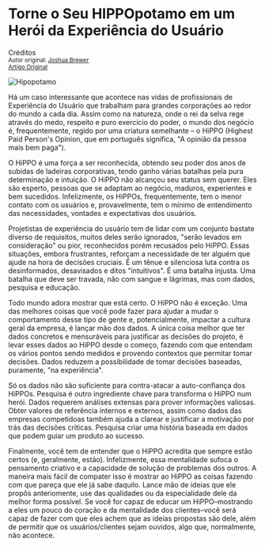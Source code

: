 Torne o Seu HIPPOpotamo em um Herói da Experiência do Usuário
=============================================================
Créditos<br/>
<small>Autor original: [Joshua Brewer](http://52weeksofux.com/)<br/>[Artigo Original](http://52weeksofux.com/post/800724037/turn-your-hippo-into-a-ux-hero)</small>

![Hipopotamo](http://media.tumblr.com/tumblr_l5ezku7ETW1qz7ace.jpg "Hipopotamo")

Há um caso interessante que acontece nas vidas de profissionais de Experiência do Usuário que trabalham para grandes corporações ao redor do mundo a cada dia. Assim como na natureza, onde o rei da selva rege através do medo, respeito e puro exercício do poder, o mundo dos negócio é, frequentemente, regido por uma criatura semelhante &ndash; o HiPPO (Highest Paid Person's Opinion, que em português significa, "A opinião da pessoa mais bem paga").

O HiPPO é uma força a ser reconhecida, obtendo seu poder dos anos de subidas de ladeiras corporativas, tendo ganho várias batalhas pela pura determinação e intuição. O HiPPO não alcançou seu status sem querer. Eles são esperto, pessoas que se adaptam ao negócio, maduros, experientes e bem sucedidos. Infelizmente, os HiPPOs, frequentemente, tem o menor contato com os usuários e, provavelmente, tem o mínimo de entendimento das necessidades, vontades e expectativas dos usuários.

Projetistas de experiência do usuário tem de lidar com um conjunto bastate diverso de requisitos, muitos deles serão ignorados, "serão levados em consideração" ou pior, reconhecidos porém recusados pelo HiPPO. Essas situações, embora frustrantes, reforçam a necessidade de ter alguém que ajude na hora de decisões cruciais. É um tênue e silenciosa luta contra os desinformados, desavisados e ditos "intuitivos". É uma batalha injusta. Uma batalha que deve ser travada, não com sangue e lágrimas, mas com dados, pesquisa e educação.

Todo mundo adora mostrar que está certo. O HiPPO não é exceção. Uma das melhores coisas que você pode fazer para ajudar a mudar o comportamento desse tipo de gente e, potencialmente, impactar a cultura geral da empresa, é lançar mão dos dados. A única coisa melhor que ter dados concretos e mensuráveis para justificar as decisões do projeto, é levar esses dados ao HiPPO desde o começo, fazendo com que entendam os vários pontos sendo medidos e provendo contextos que permitar tomar decisões. Dados reduzem a possibilidade de tomar decisões baseadas, puramente, "na experiência".

Só os dados não são suficiente para contra-atacar a auto-confiança dos HiPPOs. Pesquisa é outro ingrediente chave para transforma o HiPPO num herói. Dados requerem análises extensas para prover informações valiosas. Obter valores de referência internos e externos, assim como dados das empresas competidoas também ajuda a clarear e justificar a motivação por trás das decisões críticas. Pesquisa criar uma história baseada em dados que podem guiar um produto ao sucesso.

Finalmente, você tem de entender que o HiPPO acredita que sempre estão certos (e, geralmente, estão). Infelizmente, essa mentalidade sufoca o pensamento criativo e a capacidade de solução de problemas dos outros. A maneira mais fácil de compater isso é mostrar ao HiPPO as coisas fazendo com que pareça que ele já sabe daquilo. Lance mão de ideias que ele propôs anteriomente, use das qualidades ou da especialidade dele da melhor forma possível. Se você for capaz de educar um HiPPO&ndash;mostrando a eles um pouco do coração e da mentalidade dos clientes&ndash;você será capaz de fazer com que eles achem que as ideias propostas são dele, além de permitir que os usuários/clientes sejam ouvidos, algo que, normalmente, não acontece.